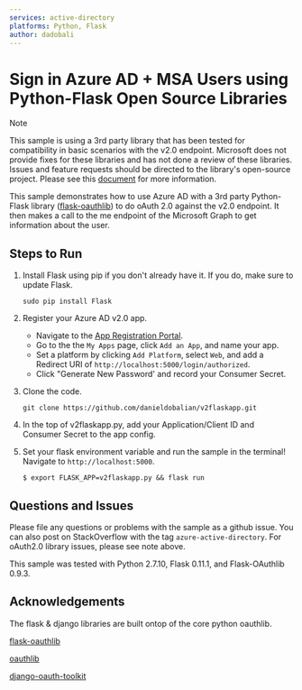 ```yaml
---
services: active-directory
platforms: Python, Flask
author: dadobali
---
```


# Sign in Azure AD + MSA Users using Python-Flask Open Source Libraries

> [!NOTE]
> This sample is using a 3rd party library that has been tested for compatibility in basic scenarios with the v2.0 endpoint.  Microsoft does not provide fixes for these libraries and has not done a review of these libraries.  Issues and feature requests should be directed to the library's open-source project.  Please see this [document](https://docs.microsoft.com/en-us/azure/active-directory/develop/active-directory-v2-libraries) for more information.   
> 
>

This sample demonstrates how to use Azure AD with a 3rd party Python-Flask library ([flask-oauthlib](https://github.com/lepture/flask-oauthlib)) to do oAuth 2.0 against the v2.0 endpoint.  It then makes a call to the me endpoint of the Microsoft Graph to get information about the user. 

## Steps to Run
1. Install Flask using pip if you don't already have it.  If you do, make sure to update Flask.     
    ```
    sudo pip install Flask
    ```

2. Register your Azure AD v2.0 app.  
    - Navigate to the [App Registration Portal](https://identity.microsoft.com). 
    - Go to the the `My Apps` page, click `Add an App`, and name your app.  
    - Set a platform by clicking `Add Platform`, select `Web`, and add a Redirect URI of ```http://localhost:5000/login/authorized```.
    - Click "Generate New Password' and record your Consumer Secret.  

3. Clone the code. 
    ```
    git clone https://github.com/danieldobalian/v2flaskapp.git 
    ```

4. In the top of v2flaskapp.py, add your Application/Client ID and Consumer Secret to the app config.

5. Set your flask environment variable and run the sample in the terminal! Navigate to `http://localhost:5000`.
    ```
    $ export FLASK_APP=v2flaskapp.py && flask run
    ```

## Questions and Issues

Please file any questions or problems with the sample as a github issue.  You can also post on StackOverflow with the tag ```azure-active-directory```.  For oAuth2.0 library issues, please see note above. 

This sample was tested with Python 2.7.10, Flask 0.11.1, and Flask-OAuthlib 0.9.3.

## Acknowledgements

The flask & django libraries are built ontop of the core python oauthlib.

[flask-oauthlib](https://github.com/lepture/flask-oauthlib)

[oauthlib](https://github.com/idan/oauthlib)

[django-oauth-toolkit](https://github.com/evonove/django-oauth-toolkit)

